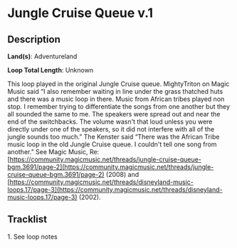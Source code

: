 # Jungle Cruise Queue v.1

## Description

**Land(s)**: Adventureland

**Loop Total Length**: Unknown

This loop played in the original Jungle Cruise queue. MightyTriton on Magic Music said “I also remember waiting in line under the grass thatched huts and there was a music loop in there. Music from African tribes played non stop. I remember trying to differentiate the songs from one another but they all sounded the same to me. The speakers were spread out and near the end of the switchbacks. The volume wasn't that loud unless you were directly under one of the speakers, so it did not interfere with all of the jungle sounds too much.” The Kenster said “There was the African Tribe music loop in the old Jungle Cruise queue. I couldn't tell one song from another.” See Magic Music, Re: [https://community.magicmusic.net/threads/jungle-cruise-queue-bgm.3691/page-2](https://community.magicmusic.net/threads/jungle-cruise-queue-bgm.3691/page-2) (2008) and [https://community.magicmusic.net/threads/disneyland-music-loops.17/page-3](https://community.magicmusic.net/threads/disneyland-music-loops.17/page-3) (2002).

## Tracklist

1\. See loop notes



